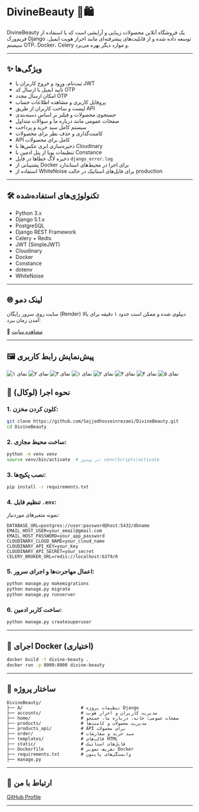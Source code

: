 # DivineBeauty 💄🛍️

DivineBeauty یک فروشگاه آنلاین محصولات زیبایی و آرایشی است که با استفاده از فریم‌ورک Django توسعه داده شده و از قابلیت‌های پیشرفته‌ای مانند احراز هویت ایمیل، سیستم OTP، Docker، Celery و موارد دیگر بهره می‌برد.

---

## ✨ ویژگی‌ها

- ثبت‌نام، ورود و خروج کاربران با JWT
- تأیید ایمیل با ارسال کد OTP
- امکان ارسال مجدد OTP
- پروفایل کاربری و مشاهده اطلاعات حساب
- لیست و ساخت کاربران از طریق API
- جستجوی محصولات و فیلتر بر اساس دسته‌بندی
- صفحات عمومی مانند درباره ما و سوالات متداول
- سیستم کامل سبد خرید و پرداخت
- کامنت‌گذاری و حذف نظر برای محصولات
- API کامل برای محصولات
- ذخیره‌سازی ابری عکس‌ها با Cloudinary
- تنظیمات پویا از پنل ادمین با Constance
- ذخیره لاگ خطاها در فایل `django_error.log`
- پشتیبانی از Docker برای اجرا در محیط‌های استاندارد
- استفاده از WhiteNoise برای فایل‌های استاتیک در حالت production

---

## 🛠️ تکنولوژی‌های استفاده‌شده

- Python 3.x
- Django 5.1.x
- PostgreSQL
- Django REST Framework
- Celery + Redis
- JWT (SimpleJWT)
- Cloudinary
- Docker
- Constance
- dotenv
- WhiteNoise

---

## 🌐 لینک دمو

سایت روی سرور رایگان (Render) دیپلوی شده و ممکن است حدود ۱ دقیقه برای بالا آمدن زمان ببرد:

🔗 [مشاهده سایت](https://divinesite-latest.onrender.com)

---
## 🖼 پیش‌نمایش رابط کاربری

![نمای ۱](Screenshot%20from%202025-06-29%2014-41-28.png)
![نمای ۲](Screenshot%20from%202025-06-29%2014-41-44.png)
![نمای ۳](Screenshot%20from%202025-06-29%2014-41-50.png)
![نمای ۱](Screenshot%20from%202025-07-08%2016-54-41.png)
![نمای ۲](Screenshot%20from%202025-07-08%2016-55-31.png)
![نمای ۳](Screenshot%20from%202025-07-08%2016-55-40.png)
![نمای ۴](Screenshot%20from%202025-07-08%2016-57-37.png)
![نمای ۵](Screenshot%20from%202025-07-08%2016-58-02.png)






## 🧪 نحوه اجرا (لوکال)

### 1. کلون کردن مخزن:
```bash
git clone https://github.com/Sajjadhosseinrezaei/DivineBeauty.git
cd DivineBeauty
```

### 2. ساخت محیط مجازی:
```bash
python -m venv venv
source venv/bin/activate  # در ویندوز: venv\Scripts\activate
```

### 3. نصب پکیج‌ها:
```bash
pip install -r requirements.txt
```

### 4. تنظیم فایل `.env`:
نمونه متغیرهای موردنیاز:
```
DATABASE_URL=postgres://user:password@host:5432/dbname
EMAIL_HOST_USER=your_email@gmail.com
EMAIL_HOST_PASSWORD=your_app_password
CLOUDINARY_CLOUD_NAME=your_cloud_name
CLOUDINARY_API_KEY=your_key
CLOUDINARY_API_SECRET=your_secret
CELERY_BROKER_URL=redis://localhost:6379/0
```

### 5. اعمال مهاجرت‌ها و اجرای سرور:
```bash
python manage.py makemigrations
python manage.py migrate
python manage.py runserver
```

### 6. ساخت کاربر ادمین:
```bash
python manage.py createsuperuser
```

---

## 🐳 اجرای Docker (اختیاری)

```bash
docker build -t divine-beauty .
docker run -p 8000:8000 divine-beauty
```

---

## 📁 ساختار پروژه

```
DivineBeauty/
├── A/                      # تنظیمات پروژه Django
├── accounts/               # مدیریت کاربران و احراز هویت
├── home/                   # صفحات عمومی: خانه، درباره ما، جستجو
├── products/               # مدیریت محصولات و کامنت‌ها
├── products_api/           # API برای محصولات
├── order/                  # سبد خرید و سفارشات
├── templates/              # قالب‌های HTML
├── static/                 # فایل‌های استاتیک
├── Dockerfile              # تعریف تصویر Docker
├── requirements.txt        # وابستگی‌های پایتون
├── manage.py
```

---

## 📧 ارتباط با من

[GitHub Profile](https://github.com/Sajjadhosseinrezaei)

---

